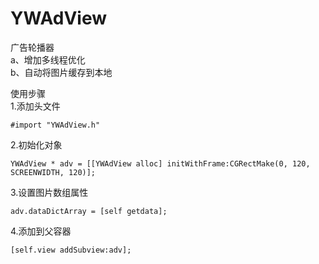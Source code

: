 # YWAdView
广告轮播器  
a、增加多线程优化  
b、自动将图片缓存到本地  
  
使用步骤  
1.添加头文件
```
#import "YWAdView.h"
```
2.初始化对象
```
YWAdView * adv = [[YWAdView alloc] initWithFrame:CGRectMake(0, 120, SCREENWIDTH, 120)];
```
3.设置图片数组属性
```
adv.dataDictArray = [self getdata];
```
4.添加到父容器
```
[self.view addSubview:adv];
```

